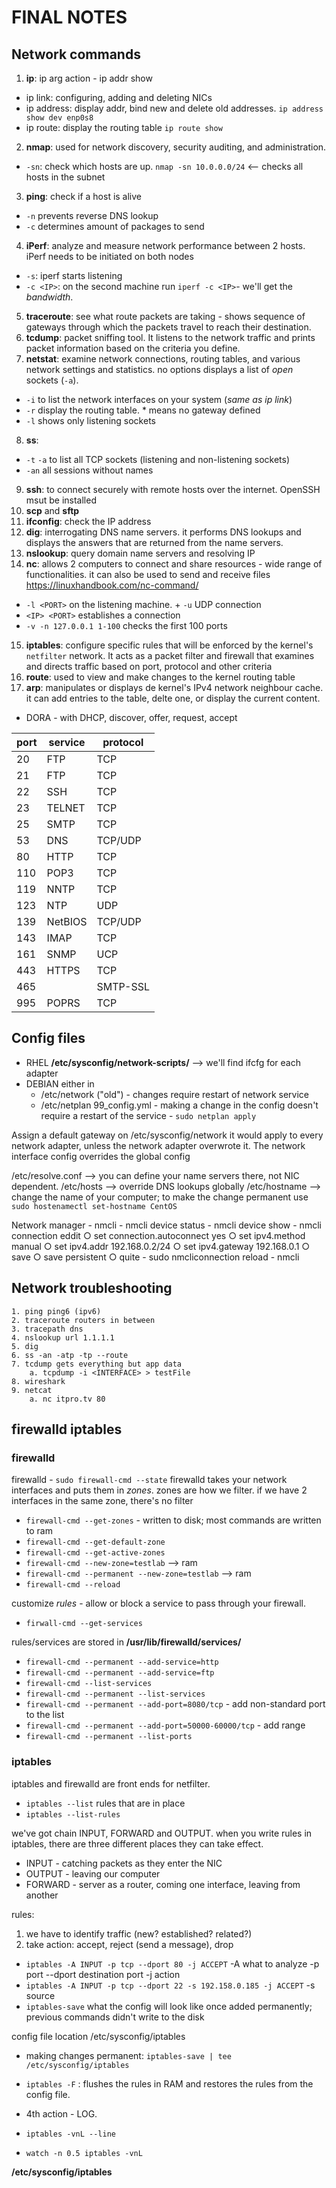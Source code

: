 # FINAL NOTES

## Network commands

1. **ip**: ip arg action - ip addr show
  - ip link: configuring, adding and deleting NICs
  - ip address: display addr, bind new and delete old addresses. `ip address show dev enp0s8`
  - ip route: display the routing table `ip route show`
2. **nmap**: used for network discovery, security auditing, and administration. 
  - `-sn`: check which hosts are up. `nmap -sn 10.0.0.0/24` <-- checks all hosts in the subnet
3. **ping**: check if a host is alive
  - `-n` prevents reverse DNS lookup
  - `-c` determines amount of packages to send
4. **iPerf**: analyze and measure network performance between 2 hosts. iPerf needs to be initiated on both nodes
  - `-s`: iperf starts listening
  - `-c <IP>`: on the second machine run `iperf -c <IP>`- we'll get the _bandwidth_.
5. **traceroute**: see what route packets are taking - shows sequence of gateways through which the packets travel to reach their destination.
6. **tcdump**: packet sniffing tool. It listens to the network traffic and prints packet information based on the criteria you define.
7. **netstat**: examine network connections, routing tables, and various network settings and statistics. no options displays a list of _open_ sockets (`-a`).
  - `-i` to list the network interfaces on your system (_same as ip link_)
  - `-r` display the routing table. * means no gateway defined
  - `-l` shows only listening sockets
8. **ss**: 
  - `-t` `-a` to list all TCP sockets (listening and non-listening sockets)
  - `-an` all sessions without names
9. **ssh**: to connect securely with remote hosts over the internet. OpenSSH msut be installed
10. **scp** and **sftp**
11. **ifconfig**: check the IP address
12. **dig**: interrogating DNS name servers. it performs DNS lookups and displays the answers that are returned from the name servers.
13. **nslookup**: query domain name servers and resolving IP
14. **nc**: allows 2 computers to connect and share resources - wide range of functionalities. it can also be used to send and receive files <https://linuxhandbook.com/nc-command/>
  - `-l <PORT>` on the listening machine. + `-u` UDP connection
  - `<IP> <PORT>` establishes a connection
  - `-v -n 127.0.0.1 1-100` checks the first 100 ports
15. **iptables**: configure specific rules that will be enforced by the kernel's `netfilter` network. It acts as a packet filter and firewall that examines and directs traffic based on port, protocol and other criteria
16. **route**: used to view and make changes to the kernel routing table
17. **arp**: manipulates or displays de kernel's IPv4 network neighbour cache. it can add entries to the table, delte one, or display the current content.

- DORA - with DHCP, discover, offer, request, accept

| port | service | protocol |
| --- | --- | --- |
| 20| FTP | TCP |
| 21| FTP | TCP|
| 22| SSH | TCP|
| 23| TELNET | TCP|
| 25| SMTP | TCP|
| 53| DNS | TCP/UDP|
| 80| HTTP | TCP|
| 110| POP3 | TCP|
| 119| NNTP | TCP|
| 123| NTP | UDP |
| 139| NetBIOS | TCP/UDP|
| 143| IMAP | TCP|
| 161| SNMP |UCP |
| 443| HTTPS |TCP |
| 465| | SMTP-SSL|TCP |
| 995| POPRS |TCP |

## Config files

- RHEL **/etc/sysconfig/network-scripts/** --> we'll find ifcfg for each adapter
- DEBIAN either in
  - /etc/network ("old") - changes require restart of network service
  - /etc/netplan 99_config.yml - making a change in the config doesn't require a restart of the service - `sudo netplan apply`

Assign a default gateway on /etc/sysconfig/network it would apply to every network adapter, unless the network adapter overwrote it. The network interface config overrides the global config

/etc/resolve.conf --> you can define your name servers there, not NIC dependent.
/etc/hosts --> override DNS lookups globally
	<IP>    <domainNames>
/etc/hostname --> change the name of your computer; to make the change permanent use `sudo hostenamectl set-hostname CentOS`

Network manager - nmcli 
	- nmcli device status
	- nmcli device show <adapter>
	- nmcli connection eddit <adapter>
		○ set connection.autoconnect yes
		○ set ipv4.method manual
		○ set ipv4.addr 192.168.0.2/24
		○ set ipv4.gateway 192.168.0.1
		○ save
		○ save persistent
		○ quite
	- sudo nmcliconnection reload
	- nmcli

## Network troubleshooting

	1. ping ping6 (ipv6)
	2. traceroute routers in between
	3. tracepath dns
	4. nslookup url 1.1.1.1
	5. dig 
	6. ss -an -atp -tp --route
	7. tcdump gets everything but app data
		a. tcpdump -i <INTERFACE> > testFile
	8. wireshark 
	9. netcat 
		a. nc itpro.tv 80

## firewalld iptables

### firewalld

firewalld - `sudo firewall-cmd --state` firewalld takes your network interfaces and puts them in _zones_. zones are how we filter. if we have 2 interfaces in the same zone, there's no filter

- `firewall-cmd --get-zones` - written to disk; most commands are written to ram
- `firewall-cmd --get-default-zone`
- `firewall-cmd --get-active-zones`
- `firewall-cmd --new-zone=testlab` --> ram
- `firewall-cmd --permanent --new-zone=testlab` --> ram
- `firewall-cmd --reload`

customize _rules_ - allow or block a service to pass through your firewall. 

- `firwall-cmd --get-services`

rules/services are stored in **/usr/lib/firewalld/services/**

- `firewall-cmd --permanent --add-service=http`
- `firewall-cmd --permanent --add-service=ftp`
- `firewall-cmd --list-services`
- `firewall-cmd --permanent --list-services`
- `firewall-cmd --permanent --add-port=8080/tcp` - add non-standard port to the list
- `firewall-cmd --permanent --add-port=50000-60000/tcp` - add range 
- `firewall-cmd --permanent --list-ports`

### iptables

iptables and firewalld are front ends for netfilter. 

- `iptables --list` rules that are in place
- `iptables --list-rules`

we've got chain INPUT, FORWARD and OUTPUT. when you write rules in iptables, there are three different places they can take effect.

- INPUT - catching packets as they enter the NIC
- OUTPUT - leaving our computer
- FORWARD - server as a router, coming one interface, leaving from another

rules: 

1. we have to identify traffic (new? established? related?)
2. take action: accept, reject (send a message), drop

- `iptables -A INPUT -p tcp --dport 80 -j ACCEPT` -A what to analyze -p port --dport destination port -j action
- `iptables -A INPUT -p tcp --dport 22 -s 192.158.0.185 -j ACCEPT` -s source
- `iptables-save` what the config will look like once added permanently; previous commands didn't write to the disk

config file location /etc/sysconfig/iptables

- making changes permanent: `iptables-save | tee /etc/sysconfig/iptables`
- `iptables -F` : flushes the rules in RAM and restores the rules from the config file.

- 4th action - LOG. 
- `iptables -vnL --line`
- `watch -n 0.5 iptables -vnL`

**/etc/sysconfig/iptables**

























